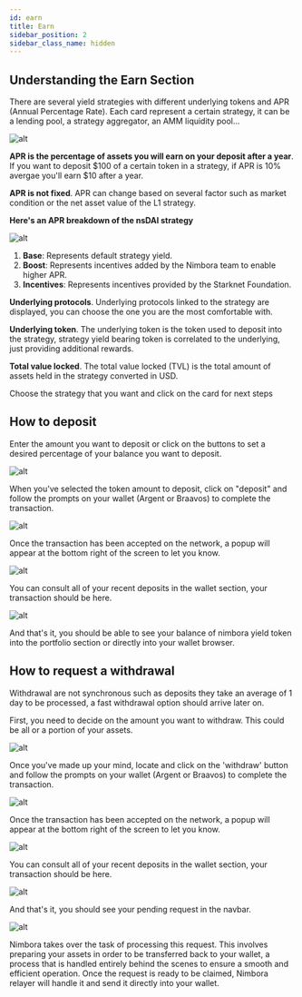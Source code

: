 ```yaml
---
id: earn
title: Earn 
sidebar_position: 2
sidebar_class_name: hidden
---
```


## Understanding the Earn Section

There are several yield strategies with different underlying tokens and APR (Annual Percentage Rate). Each card represent a certain strategy, it can be a lending pool, a strategy aggregator, an AMM liquidity pool...

![alt](/content/earn.png)

**APR is the percentage of assets you will earn on your deposit after a year**. If you want to deposit $100 of a certain token in a strategy, if APR is 10% avergae you'll earn $10 after a year. 


**APR is not fixed**. APR can change based on several factor such as market condition or the net asset value of the L1 strategy. 

**Here's an APR breakdown of the nsDAI strategy**

![alt](https://i.ibb.co/P4Vbc55/Screenshot-556.png)

1. **Base**: Represents default strategy yield. 
2. **Boost**: Represents incentives added by the Nimbora team to enable higher APR. 
3. **Incentives**: Represents incentives provided by the Starknet Foundation.

**Underlying protocols**. Underlying protocols linked to the strategy are displayed, you can choose the one you are the most comfortable with. 

**Underlying token**. The underlying token is the token used to deposit into the strategy, strategy yield bearing token is correlated to the underlying, just providing additional rewards.

**Total value locked**. The total value locked (TVL) is the total amount of assets held in the strategy converted in USD.


Choose the strategy that you want and click on the card for next steps

## How to deposit

Enter the amount you want to deposit or click on the buttons to set a desired percentage of your balance you want to deposit. 

![alt](/content/hdeposit.png)


When you've selected the token amount to deposit, click on "deposit" and follow the prompts on your wallet (Argent or Braavos) to complete the transaction.

![alt](/content/rdeposit.png)


Once the transaction has been accepted on the network, a popup will appear at the bottom right of the screen to let you know. 

![alt](/content/fdeposit.png)


You can consult all of your recent deposits in the wallet section, your transaction should be here. 

![alt](/content/cdeposit.png)


And that's it, you should be able to see your balance of nimbora yield token into the portfolio section or directly into your wallet browser. 



## How to request a withdrawal

Withdrawal are not synchronous such as deposits they take an average of 1 day to be processed, a fast withdrawal option should arrive later on. 


First, you need to decide on the amount you want to withdraw. This could be all or a portion of your assets.

![alt](/content/hwithdraw.png)

Once you've made up your mind, locate and click on the 'withdraw' button and follow the prompts on your wallet (Argent or Braavos) to complete the transaction.

![alt](/content/rwithdraw.png)


Once the transaction has been accepted on the network, a popup will appear at the bottom right of the screen to let you know. 

![alt](/content/fwithdraw.png)

You can consult all of your recent deposits in the wallet section, your transaction should be here. 

![alt](/content/cwithdraw.png)

And that's it, you should see your pending request in the navbar.

![alt](/content/pwithdraw.png)

Nimbora takes over the task of processing this request. This involves preparing your assets in order to be transferred back to your wallet, a process that is handled entirely behind the scenes to ensure a smooth and efficient operation. Once the request is ready to be claimed, Nimbora relayer will handle it and send it directly into your wallet. 


